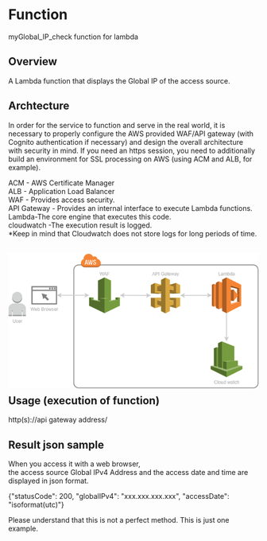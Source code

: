 # Function

myGlobal_IP_check function for lambda<br />

## Overview

A Lambda function that displays the Global IP of the access source.<br />

## Archtecture

In order for the service to function and serve in the real world, it is necessary to properly configure the AWS provided WAF/API gateway (with Cognito authentication if necessary) and design the overall architecture with security in mind. If you need an https session, you need to additionally build an environment for SSL processing on AWS (using ACM and ALB, for example).<br />

ACM - AWS Certificate Manager<br />
ALB - Application Load Balancer<br />
WAF - Provides access security.<br />
API Gateway - Provides an internal interface to execute Lambda functions.<br />
Lambda-The core engine that executes this code.<br />
cloudwatch -The execution result is logged.<br />
  *Keep in mind that Cloudwatch does not store logs for long periods of time. <br />

<br />
<img src = './images/Architecture diagram-cw.png' align=left>
<br /><br /><br /><br /><br /><br /><br /><br /><br /><br /><br /><br /><br /><br /><br />

## Usage (execution of function)

http(s)://api gateway address/<br />

## Result json sample

When you access it with a web browser,<br />
the access source Global IPv4 Address and the access date and time are displayed in json format.<br />

{"statusCode": 200, "globalIPv4": "xxx.xxx.xxx.xxx", "accessDate": "isoformat(utc)"}<br />

Please understand that this is not a perfect method.
This is just one example.
